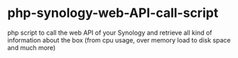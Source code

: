 # php-synology-web-API-call-script
php script to call the web API of your Synology and retrieve all kind of information about the box (from cpu usage, over memory load to disk space and much more)
